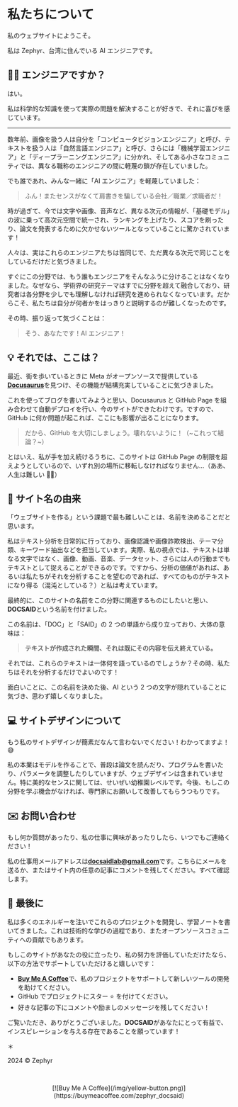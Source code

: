 # 私たちについて

私のウェブサイトにようこそ。

私は Zephyr、台湾に住んでいる AI エンジニアです。

## 👨‍💻 エンジニアですか？

はい。

私は科学的な知識を使って実際の問題を解決することが好きで、それに喜びを感じています。

---

数年前、画像を扱う人は自分を「コンピュータビジョンエンジニア」と呼び、テキストを扱う人は「自然言語エンジニア」と呼び、さらには「機械学習エンジニア」と「ディープラーニングエンジニア」に分かれ、そしてある小さなコミュニティでは、異なる職称のエンジニアの間に軽蔑の鎖が存在していました。

でも誰であれ、みんな一緒に「AI エンジニア」を軽蔑していました：

> ふん！またセンスがなくて肩書きを騙している会社／職業／求職者だ！

時が過ぎて、今では文字や画像、音声など、異なる次元の情報が、「基礎モデル」の波に乗って高次元空間で統一され、ランキングを上げたり、スコアを刷ったり、論文を発表するために欠かせないツールとなっていることに驚かされています！

人々は、実はこれらのエンジニアたちは皆同じで、ただ異なる次元で同じことをしているだけだと気づきました。

すぐにこの分野では、もう誰もエンジニアをそんなふうに分けることはなくなりました。なぜなら、学術界の研究テーマはすでに分野を超えて融合しており、研究者は各分野を少しでも理解しなければ研究を進められなくなっています。だからこそ、私たちは自分が何者かをはっきりと説明するのが難しくなったのです。

その時、振り返って気づくことは：

> そう、あなたです！AI エンジニア！

## 💡 それでは、ここは？

最近、街を歩いているときに Meta がオープンソースで提供している[**Docusaurus**](https://docusaurus.io/)を見つけ、その機能が結構充実していることに気づきました。

これを使ってブログを書いてみようと思い、Docusaurus と GitHub Page を組み合わせて自動デプロイを行い、今のサイトができたわけです。ですので、GitHub に何か問題が起これば、ここにも影響が出ることになります。

> だから、GitHub を大切にしましょう。壊れないように！（~これって結論？~）

とはいえ、私が手を加え続けるうちに、このサイトは GitHub Page の制限を超えようとしているので、いずれ別の場所に移転しなければなりません…（ああ、人生は難しい 😮‍💨）

## 🚀 サイト名の由来

「ウェブサイトを作る」という課題で最も難しいことは、名前を決めることだと思います。

私はテキスト分析を日常的に行っており、画像認識や画像詐欺検出、テーマ分類、キーワード抽出などを担当しています。実際、私の視点では、テキストは単なる文字ではなく、画像、動画、音楽、データセット、さらには人の行動までもテキストとして捉えることができるのです。ですから、分析の価値があれば、あるいは私たちがそれを分析することを望むのであれば、すべてのものがテキストになり得る（混沌としている？）と私は考えています。

最終的に、このサイトの名前をこの分野に関連するものにしたいと思い、**DOCSAID**という名前を付けました。

この名前は、「DOC」と「SAID」の 2 つの単語から成り立っており、大体の意味は：

> **テキストが作成された瞬間、それは既にその内容を伝え終えている。**

それでは、これらのテキストは一体何を語っているのでしょうか？その時、私たちはそれを分析するだけでよいのです！

面白いことに、この名前を決めた後、AI という 2 つの文字が隠れていることに気づき、思わず嬉しくなりました。

## 💻 サイトデザインについて

もう私のサイトデザインが簡素だなんて言わないでください！わかってますよ！😅

私の本業はモデルを作ることで、普段は論文を読んだり、プログラムを書いたり、パラメータを調整したりしていますが、ウェブデザインは含まれていません。特に美的なセンスに関しては、せいぜい幼稚園レベルです。今後、もしこの分野を学ぶ機会がなければ、専門家にお願いして改善してもらうつもりです。

## ✉️ お問い合わせ

もし何か質問があったり、私の仕事に興味があったりしたら、いつでもご連絡ください！

私の仕事用メールアドレスは**docsaidlab@gmail.com**です。こちらにメールを送るか、またはサイト内の任意の記事にコメントを残してください。すべて確認します。

## 🍹 最後に

私は多くのエネルギーを注いでこれらのプロジェクトを開発し、学習ノートを書いてきました。これは技術的な学びの過程であり、またオープンソースコミュニティへの貢献でもあります。

もしこのサイトがあなたの役に立ったり、私の努力を評価していただけたなら、以下の方法でサポートしていただけると嬉しいです：

- [**Buy Me A Coffee**](https://buymeacoffee.com/zephyr_docsaid)で、私のプロジェクトをサポートして新しいツールの開発を助けてください。
- GitHub でプロジェクトにスター ⭐️ を付けてください。
- 好きな記事の下にコメントや励ましのメッセージを残してください！

ご覧いただき、ありがとうございました。**DOCSAID**があなたにとって有益で、インスピレーションを与える存在であることを願っています！

＊

2024 © Zephyr

<div align="center">
<br />
<figure style={{ width: "50%"}}>
[![Buy Me A Coffee](/img/yellow-button.png)](https://buymeacoffee.com/zephyr_docsaid)
</figure>
<br />
</div>
